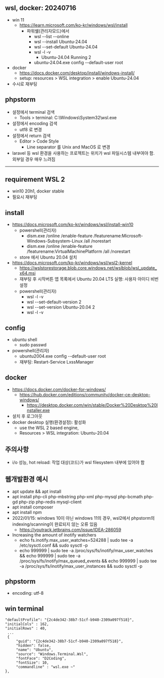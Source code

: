
## wsl, docker: 20240716
* win 11
  * https://learn.microsoft.com/ko-kr/windows/wsl/install
    * 파워쉘(관리자모드)에서
      * wsl --list --online
      * wsl --install Ubuntu-24.04
      * wsl --set-default Ubuntu-24.04
      * wsl -l -v
        * Ubuntu-24.04 Running 2
      * ubuntu-24.04.exe config --default-user root
* docker
  * https://docs.docker.com/desktop/install/windows-install/
  * setup: resources > WSL integration > enable Ubuntu-24.04
* 수시로 재부팅

## phpstorm
* 설정에서 terminal 검색
  * Tools > terminal: C:\Windows\System32\wsl.exe
* 설정에서 encoding 검색
  * utf8 로 변경
* 설정에서 return 검색
  * Editor > Code Style
    * Line separator 를 Unix and MacOS 로 변경
* laravel 등 wsl 환경을 사용하는 프로젝트는 위치가 wsl 파일시스템 내부여야 함. 외부일 경우 매우 느려짐


----


## requirement WSL 2
* win10 20h1, docker stable
* 필요시 재부팅

## install
* https://docs.microsoft.com/ko-kr/windows/wsl/install-win10
    * powershell(관리자)
        * dism.exe /online /enable-feature /featurename:Microsoft-Windows-Subsystem-Linux /all /norestart
        * dism.exe /online /enable-feature /featurename:VirtualMachinePlatform /all /norestart
    * store 에서 Ubuntu 20.04 설치
* https://docs.microsoft.com/ko-kr/windows/wsl/wsl2-kernel
    * https://wslstorestorage.blob.core.windows.net/wslblob/wsl_update_x64.msi
    * 재부팅 후 시작버튼 앱 목록에서 Ubuntu 20.04 LTS 실행: 사용자 아이디 비번 설정
    * powershell(관리자)
        * wsl -l -v
        * wsl --set-default-version 2
        * wsl --set-version Ubuntu-20.04 2
        * wsl -l -v

## config
* ubuntu shell
    * sudo passwd
* powershell(관리자)
    * ubuntu2004.exe config --default-user root
    * 재부팅: Restart-Service LxssManager

## docker
* https://docs.docker.com/docker-for-windows/
    * https://hub.docker.com/editions/community/docker-ce-desktop-windows/
        * https://desktop.docker.com/win/stable/Docker%20Desktop%20Installer.exe
* 설치 후 로그아웃
* docker desktop 실행(환경설정): 활성화
    * use the WSL 2 based engine,
    * Resources > WSL integration: Ubuntu-20.04

## 주의사항
* i/o 성능, hot reload: 작업 대상(코드)가 wsl filesystem 내부에 있어야 함

## 웹개발환경 예시
* apt update && apt install
* apt install php-cli php-mbstring php-xml php-mysql php-bcmath php-gd php-zip php-redis mysql-client
* apt install composer
* apt install npm
* 2022/01/15: windows 10이 아닌 windows 11의 경우, wsl2에서 phpstorm의 indexing/scanning이 완료되지 않는 오류 있음
    * https://youtrack.jetbrains.com/issue/IDEA-286059
* Increasing the amount of inotify watchers
    * echo fs.inotify.max_user_watches=524288 | sudo tee -a /etc/sysctl.conf && sudo sysctl -p
    * echo 999999 | sudo tee -a /proc/sys/fs/inotify/max_user_watches && echo 999999 | sudo tee -a /proc/sys/fs/inotify/max_queued_events && echo 999999 | sudo tee -a /proc/sys/fs/inotify/max_user_instances && sudo sysctl -p

## phpstorm
* encoding: utf-8

## win terminal
```
"defaultProfile": "{2c4de342-38b7-51cf-b940-2309a097f518}",
"initialCols" : 162,
"initialRows" : 40,
 ...
 {
     "guid": "{2c4de342-38b7-51cf-b940-2309a097f518}",
     "hidden": false,
     "name": "Ubuntu",
     "source": "Windows.Terminal.Wsl",
     "fontFace": "D2Coding",
     "fontSize": 10,
     "commandline" : "wsl.exe ~"
},
```
